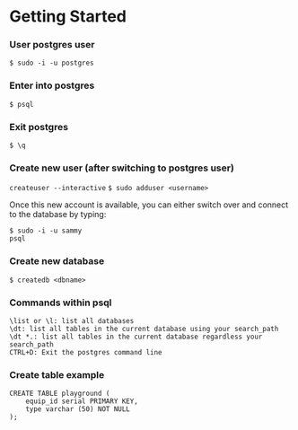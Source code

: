 # Getting Started

### User postgres user
`$ sudo -i -u postgres`

### Enter into postgres
`$ psql`

### Exit postgres
`$ \q`

### Create new user (after switching to postgres user)
`createuser --interactive`
`$ sudo adduser <username>`

Once this new account is available, you can either switch over and connect to the database by typing:
```
$ sudo -i -u sammy
psql
```

### Create new database
`$ createdb <dbname>`

### Commands within psql
```
\list or \l: list all databases
\dt: list all tables in the current database using your search_path
\dt *.: list all tables in the current database regardless your search_path
CTRL+D: Exit the postgres command line
```

### Create table example
```
CREATE TABLE playground (
    equip_id serial PRIMARY KEY,
    type varchar (50) NOT NULL
);
```